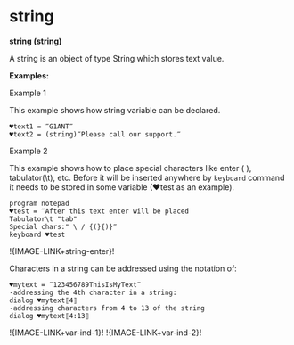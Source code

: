 # string

**string (string)**

A string is an object of type String which stores text value.

**Examples:**

Example 1

This example shows how string variable can be declared.

```G1ANT
♥text1 = ‴G1ANT‴
♥text2 = (string)‴Please call our support.‴
```

Example 2

This example shows how to place special characters like enter (
), tabulator(\t), etc. Before it will be inserted anywhere by `keyboard` command it needs to be stored in some variable (♥test as an example).

```G1ANT
program notepad
♥test = ‴After this text enter will be placed 
Tabulator\t "tab" 
Special chars:" \ / {(}{)}‴
keyboard ♥test
```

!{IMAGE-LINK+string-enter}! 

Characters in a string can be addressed using the notation of:

```G1ANT
♥mytext = ‴123456789ThisIsMyText‴
-addressing the 4th character in a string:
dialog ♥mytext⟦4⟧
-addressing characters from 4 to 13 of the string
dialog ♥mytext⟦4:13⟧
```

!{IMAGE-LINK+var-ind-1}!   !{IMAGE-LINK+var-ind-2}!